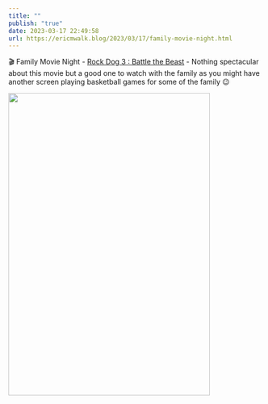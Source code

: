```yaml
---
title: ""
publish: "true"
date: 2023-03-17 22:49:58
url: https://ericmwalk.blog/2023/03/17/family-movie-night.html
---
```

🎬 Family Movie Night - [Rock Dog 3 : Battle the Beast](https://www.imdb.com/title/tt11207270/) - Nothing spectacular about this movie but a good one to watch with the family as you might have another screen playing basketball games for some of the family 😉


<img src="uploads/2023/81c603e2ac.jpg" width="399" height="600" alt="">